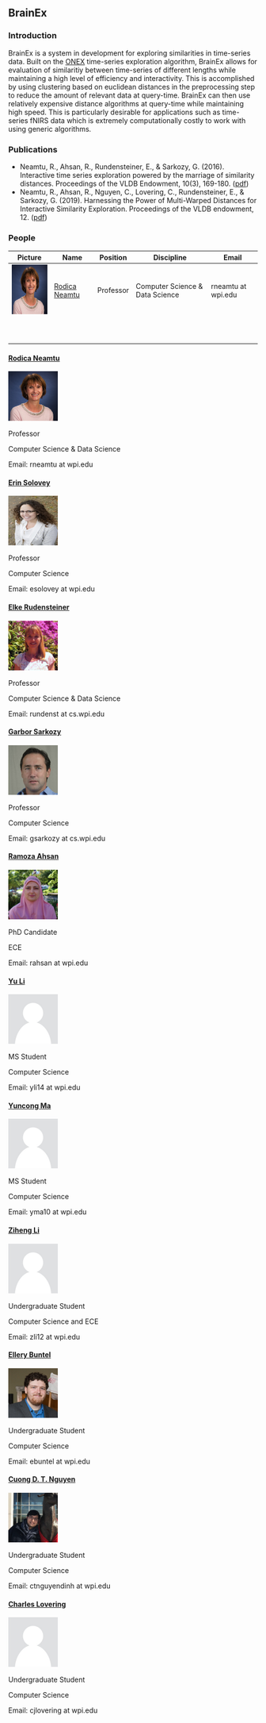 ## BrainEx

### Introduction

BrainEx is a system in development for exploring similarities in time-series data. Built on the [ONEX](https://c2research.github.io/onex-website/) time-series exploration algorithm, BrainEx allows for evaluation of similaritiy between time-series of different lengths while maintaining a high level of efficiency and interactivity. This is accomplished by using clustering based on euclidean distances in the preprocessing step to reduce the amount of relevant data at query-time. BrainEx can then use relatively expensive distance algorithms at query-time while maintaining high speed. This is particularly desirable for applications such as time-series fNIRS data which is extremely computationally costly to work with using generic algorithms.    

### Publications 

* Neamtu, R., Ahsan, R., Rundensteiner, E., & Sarkozy, G. (2016). Interactive time series exploration powered by the marriage of similarity distances. Proceedings of the VLDB Endowment, 10(3), 169-180. ([pdf](InteractiveTimeSeriesExploration.pdf))
* Neamtu, R., Ahsan, R., Nguyen, C., Lovering, C., Rundensteiner, E., & Sarkozy, G. (2019). Harnessing the Power of Multi-Warped Distances for Interactive Similarity Exploration. Proceedings of the VLDB endowment, 12. ([pdf](genex1.pdf))

### People

Picture | Name | Position | Discipline | Email
---|---|---|---|---
 <img src="https://github.com/ebuntel/BrainExInfo/blob/master/assets/rneamtu.jpg?raw=true" class="inline" width="100" height="100"/> | [Rodica Neamtu](http://web.cs.wpi.edu/~rneamtu/) | Professor | Computer Science & Data Science | rneamtu at wpi.edu
 | | | | 
 | | | | 
 | | | | 
 | | | | 
 | | | | 
 | | | | 
 | | | | 
 | | | | 
 | | | | 
 | | | | 

#### [Rodica Neamtu](http://web.cs.wpi.edu/~rneamtu/)

<img src="https://github.com/ebuntel/BrainExInfo/blob/master/assets/rneamtu.jpg?raw=true" class="inline" width="100" height="100"/>

Professor

Computer Science & Data Science

Email: rneamtu at wpi.edu

#### [Erin Solovey](http://users.wpi.edu/~esolovey/)

<img src="https://github.com/ebuntel/BrainExInfo/blob/master/assets/ErinSolovey.jpg?raw=true" class="inline" width="100" height="100"/>

Professor

Computer Science

Email: esolovey at wpi.edu

####  [Elke Rudensteiner](http://davis.wpi.edu/dsrg/MEMBERS/rundenst/)

<img src="https://github.com/ebuntel/BrainExInfo/blob/master/assets/elke.jpg?raw=true" class="inline" width="100" height="100"/>

Professor

Computer Science & Data Science

Email: rundenst at cs.wpi.edu

#### [Garbor Sarkozy](http://web.cs.wpi.edu/~gsarkozy/)

<img src="https://github.com/ebuntel/BrainExInfo/blob/master/assets/gsarkozy.jpg?raw=true" class="inline" width="100" height="100"/>

Professor

Computer Science

Email: gsarkozy at cs.wpi.edu

#### [Ramoza Ahsan](http://web.cs.wpi.edu/~rahsan/)

<img src="https://github.com/ebuntel/BrainExInfo/blob/master/assets/ramoza.jpg?raw=true" class="inline" width="100" height="100"/>

PhD Candidate

ECE

Email: rahsan at wpi.edu

#### [Yu Li](https://www.linkedin.com/in/yli14/)

<img src="https://github.com/ebuntel/BrainExInfo/blob/master/assets/person.jpg?raw=true" class="inline" width="100" height="100"/>

MS Student

Computer Science

Email: yli14 at wpi.edu

#### [Yuncong Ma](https://www.linkedin.com/in/yuncong-ma-a26b89104/)

<img src="https://github.com/ebuntel/BrainExInfo/blob/master/assets/person.jpg?raw=true" class="inline" width="100" height="100"/>

MS Student

Computer Science

Email: yma10 at wpi.edu

#### [Ziheng Li](https://www.linkedin.com/in/ziheng-leo-li/)

<img src="https://github.com/ebuntel/BrainExInfo/blob/master/assets/person.jpg?raw=true" class="inline" width="100" height="100"/>

Undergraduate Student

Computer Science and ECE

Email: zli12 at wpi.edu

#### [Ellery Buntel](www.linkedin.com/in/ellery-buntel)

<img src="https://github.com/ebuntel/BrainExInfo/blob/master/assets/EJB.PNG?raw=true" class="inline" width="100" height="100"/>

Undergraduate Student

Computer Science

Email: ebuntel at wpi.edu

#### [Cuong D. T. Nguyen](https://www.linkedin.com/in/cuongdtn/)

<img src="https://github.com/ebuntel/BrainExInfo/blob/master/assets/cuongn.jpg?raw=true" class="inline" width="100" height="100"/>

Undergraduate Student

Computer Science

Email: ctnguyendinh at wpi.edu

#### [Charles Lovering](https://www.linkedin.com/in/cjlovering/)

<img src="https://github.com/ebuntel/BrainExInfo/blob/master/assets/person.jpg?raw=true" class="inline" width="100" height="100"/>

Undergraduate Student

Computer Science

Email: cjlovering at wpi.edu

